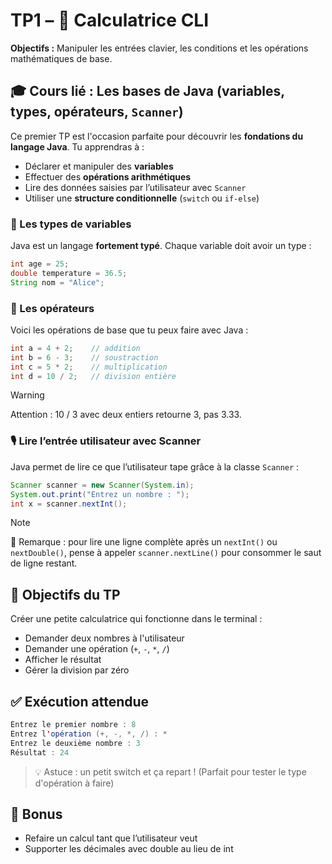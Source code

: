 # TP1 – 🧮 Calculatrice CLI

**Objectifs :** Manipuler les entrées clavier, les conditions et les opérations mathématiques de base.

## 🎓 Cours lié : Les bases de Java (variables, types, opérateurs, `Scanner`)

Ce premier TP est l'occasion parfaite pour découvrir les **fondations du langage Java**. Tu apprendras à :

- Déclarer et manipuler des **variables**
- Effectuer des **opérations arithmétiques**
- Lire des données saisies par l’utilisateur avec `Scanner`
- Utiliser une **structure conditionnelle** (`switch` ou `if-else`)

### 🔢 Les types de variables

Java est un langage **fortement typé**. Chaque variable doit avoir un type :

```java
int age = 25;
double temperature = 36.5;
String nom = "Alice";
```

### 🧮 Les opérateurs

Voici les opérations de base que tu peux faire avec Java :

```java
int a = 4 + 2;    // addition
int b = 6 - 3;    // soustraction
int c = 5 * 2;    // multiplication
int d = 10 / 2;   // division entière
```
> [!WARNING]  
> Attention : 10 / 3 avec deux entiers retourne 3, pas 3.33.

### 🎙️ Lire l’entrée utilisateur avec Scanner

Java permet de lire ce que l’utilisateur tape grâce à la classe `Scanner` :

```java
Scanner scanner = new Scanner(System.in);
System.out.print("Entrez un nombre : ");
int x = scanner.nextInt();
```

> [!NOTE]
> 📌 Remarque : pour lire une ligne complète après un `nextInt()` ou `nextDouble()`, pense à appeler `scanner.nextLine()` pour consommer le saut de ligne restant.

## 🎯 Objectifs du TP

Créer une petite calculatrice qui fonctionne dans le terminal :

- Demander deux nombres à l'utilisateur
- Demander une opération (`+`, `-`, `*`, `/`)
- Afficher le résultat
- Gérer la division par zéro

## ✅ Exécution attendue

```java
Entrez le premier nombre : 8
Entrez l'opération (+, -, *, /) : *
Entrez le deuxième nombre : 3
Résultat : 24
```

> 💡 Astuce : un petit switch et ça repart ! (Parfait pour tester le type d'opération à faire)

## 🧠 Bonus

- Refaire un calcul tant que l’utilisateur veut
- Supporter les décimales avec double au lieu de int